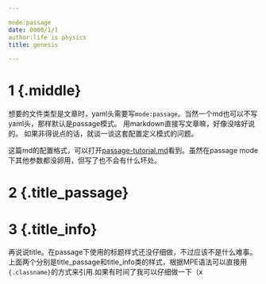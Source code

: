 ```yaml
---

mode:passage
date: 0000/1/1
author:life is physics
title: genesis

---
```

# 1 {.middle}
想要的文件类型是文章时，yaml头需要写`mode:passage`。当然一个md也可以不写yaml头，那样默认是passage模式。
用markdown直接写文章嘛，好像没啥好说的。
如果非得说点的话，就谈一谈这套配置定义模式的问题。

这篇md的配置格式，可以打开[passage-tutorial.md](./passage-tutorial.md)看到。虽然在passage mode下其他参数都没卵用，但写了也不会有什么坏处。

# 2 {.title_passage}
# 3 {.title_info}
再说说title。在passage下使用的标题样式还没仔细做，不过应该不是什么难事。上面两个分别是title_passage和title_info类的样式，根据MPE语法可以直接用`{.classname}`的方式来引用.如果有时间了我可以仔细做一下（x


